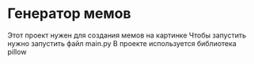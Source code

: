 # Генератор мемов
Этот проект нужен для создания мемов на картинке
Чтобы запустить нужно запустить файл main.py
В проекте используется библиотека pillow 